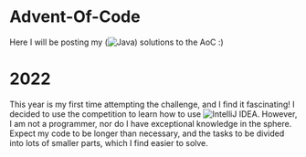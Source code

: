 # Advent-Of-Code

Here I will be posting my (![Java](https://img.shields.io/badge/java-%23ED8B00.svg?style=for-the-badge&logo=java&logoColor=white)) solutions to the AoC :)

# 2022
This year is my first time attempting the challenge, and I find it fascinating! I decided to use the competition to learn how to use ![IntelliJ IDEA](https://img.shields.io/badge/IntelliJIDEA-000000.svg?style=for-the-badge&logo=intellij-idea&logoColor=white).
However, I am not a programmer, nor do I have exceptional knowledge in the sphere. Expect my code to be longer than necessary, and the tasks to be divided into lots of smaller parts, which I find easier to solve.
